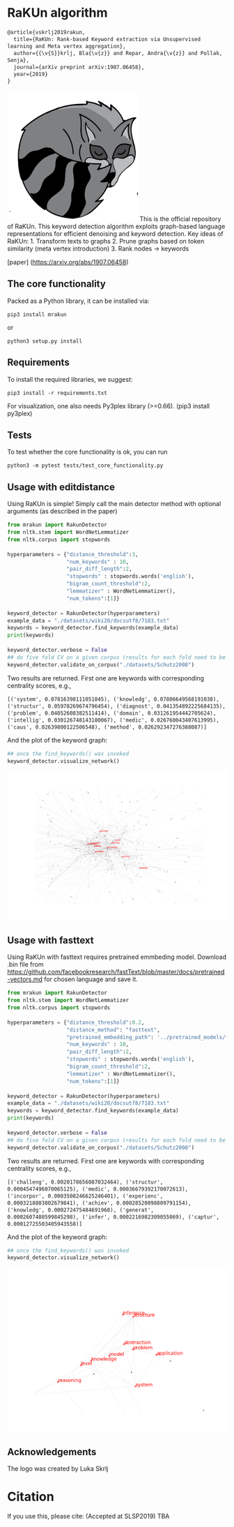 # RaKUn algorithm

```
@article{vskrlj2019rakun,
  title={RaKUn: Rank-based Keyword extraction via Unsupervised learning and Meta vertex aggregation},
  author={{\v{S}}krlj, Bla{\v{z}} and Repar, Andra{\v{z}} and Pollak, Senja},
  journal={arXiv preprint arXiv:1907.06458},
  year={2019}
}
```

<img src="example_images/rakun.png" width="300" height="300">
This is the official repository of RaKUn. This keyword detection algorithm exploits graph-based language representations for efficient denoising and keyword detection.
Key ideas of RaKUn:
1. Transform texts to graphs
2. Prune graphs based on token similarity (meta vertex introduction)
3. Rank nodes -> keywords

[paper] (https://arxiv.org/abs/1907.06458)

## The core functionality
Packed as a Python library, it can be installed via:

```
pip3 install mrakun
```

or

```
python3 setup.py install
```

## Requirements
To install the required libraries, we suggest:
```
pip3 install -r requirements.txt
```
For visualization, one also needs Py3plex library (>=0.66). (pip3 install py3plex)

## Tests
To test whether the core functionality is ok, you can run
```
python3 -m pytest tests/test_core_functionality.py
```

## Usage with editdistance
Using RaKUn is simple! Simply call the main detector method with optional arguments (as described in the paper)

```python
from mrakun import RakunDetector
from nltk.stem import WordNetLemmatizer
from nltk.corpus import stopwords

hyperparameters = {"distance_threshold":3,
                   "num_keywords" : 10,
                   "pair_diff_length":2,
                   "stopwords" : stopwords.words('english'),
                   "bigram_count_threshold":2,
                   "lemmatizer" : WordNetLemmatizer(),
                   "num_tokens":[1]}

keyword_detector = RakunDetector(hyperparameters)
example_data = "./datasets/wiki20/docsutf8/7183.txt"
keywords = keyword_detector.find_keywords(example_data)
print(keywords)

keyword_detector.verbose = False
## do five fold CV on a given corpus (results for each fold need to be aggregated!)
keyword_detector.validate_on_corpus("./datasets/Schutz2008")
```
Two results are returned. First one are keywords with corresponding centrality scores, e.g.,

```
[('system', 0.07816398111051845), ('knowledg', 0.07806649568191038), ('structur', 0.05978269674796454), ('diagnost', 0.041354892225684135), ('problem', 0.04052608382511414), ('domain', 0.031261954442705624), ('intellig', 0.030126748143180067), ('medic', 0.026760043407613995), ('caus', 0.02639800122506548), ('method', 0.026292347276388087)]
```

And the plot of the keyword graph:

```python
## once the find_keywords() was invoked
keyword_detector.visualize_network()
```

![Keyword graph](example_images/keywords.png)

## Usage with fasttext
Using RaKUn with fasttext requires pretrained emmbeding model. Download .bin file from https://github.com/facebookresearch/fastText/blob/master/docs/pretrained-vectors.md for chosen language and save it.

```python
from mrakun import RakunDetector
from nltk.stem import WordNetLemmatizer
from nltk.corpus import stopwords

hyperparameters = {"distance_threshold":0.2,
                   "distance_method": "fasttext",
                   "pretrained_embedding_path": '../pretrained_models/fasttext/wiki.en.bin', #change path accordingly
                   "num_keywords" : 10,
                   "pair_diff_length":2,
                   "stopwords" : stopwords.words('english'),
                   "bigram_count_threshold":2,
                   "lemmatizer" : WordNetLemmatizer(),
                   "num_tokens":[1]}

keyword_detector = RakunDetector(hyperparameters)
example_data = "./datasets/wiki20/docsutf8/7183.txt"
keywords = keyword_detector.find_keywords(example_data)
print(keywords)

keyword_detector.verbose = False
## do five fold CV on a given corpus (results for each fold need to be aggregated!)
keyword_detector.validate_on_corpus("./datasets/Schutz2008")
```
Two results are returned. First one are keywords with corresponding centrality scores, e.g.,

```
[('challeng', 0.0020178656087032464), ('structur', 0.0004547496070065125), ('medic', 0.00036679392170072613), ('incorpor', 0.0003508246625246401), ('experienc', 0.0003218803802679841), ('achiev', 0.00028520098809791154), ('knowledg', 0.000272475484691968), ('generat', 0.0002607480599845298), ('infer', 0.0002216982309055069), ('captur', 0.00012725503405943558)]
```

And the plot of the keyword graph:

```python
## once the find_keywords() was invoked
keyword_detector.visualize_network()
```

![Keyword graph](example_images/keywords2.png)


## Acknowledgements
The logo was created by Luka Skrlj

# Citation
If you use this, please cite:
(Accepted at SLSP2019)
TBA
